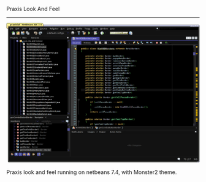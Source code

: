Praxis Look And Feel
********************

![Praxis running on netbeans](praxis.png "Praxis on netbeans")

Praxis look and feel running on netbeans 7.4, with Monster2 theme.

